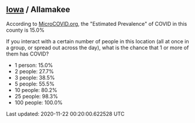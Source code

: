 
## [Iowa](/united-states/iowa) / Allamakee

According to [MicroCOVID.org](http://microcovid.org),
the "Estimated Prevalence" of COVID in this county is 15.0%

If you interact with a certain number of people in this location
(all at once in a group, or spread out across the day), what is the chance that
1 or more of them has COVID?

- 1 person: 15.0%
- 2 people: 27.7%
- 3 people: 38.5%
- 5 people: 55.5%
- 10 people: 80.2%
- 25 people: 98.3%
- 100 people: 100.0%

Last updated: 2020-11-22 00:20:00.622528 UTC
